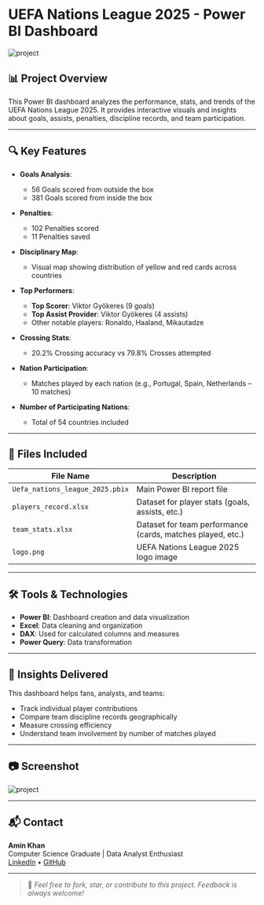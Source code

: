 # UEFA Nations League 2025 - Power BI Dashboard

![project](https://github.com/user-attachments/assets/14cc63b5-5f83-443a-8d1a-93d867badb99)



## 📊 Project Overview

This Power BI dashboard analyzes the performance, stats, and trends of the UEFA Nations League 2025. It provides interactive visuals and insights about goals, assists, penalties, discipline records, and team participation.

---

## 🔍 Key Features

- **Goals Analysis**:
  - 56 Goals scored from outside the box
  - 381 Goals scored from inside the box

- **Penalties**:
  - 102 Penalties scored
  - 11 Penalties saved

- **Disciplinary Map**:
  - Visual map showing distribution of yellow and red cards across countries

- **Top Performers**:
  - **Top Scorer**: Viktor Gyökeres (9 goals)
  - **Top Assist Provider**: Viktor Gyökeres (4 assists)
  - Other notable players: Ronaldo, Haaland, Mikautadze

- **Crossing Stats**:
  - 20.2% Crossing accuracy vs 79.8% Crosses attempted

- **Nation Participation**:
  - Matches played by each nation (e.g., Portugal, Spain, Netherlands – 10 matches)

- **Number of Participating Nations**:
  - Total of 54 countries included

---

## 📁 Files Included

| File Name                | Description                             |
|--------------------------|-----------------------------------------|
| `Uefa_nations_league_2025.pbix` | Main Power BI report file              |
| `players_record.xlsx`     | Dataset for player stats (goals, assists, etc.) |
| `team_stats.xlsx`         | Dataset for team performance (cards, matches played, etc.) |
| `logo.png`                | UEFA Nations League 2025 logo image     |

---

## 🛠 Tools & Technologies

- **Power BI**: Dashboard creation and data visualization
- **Excel**: Data cleaning and organization
- **DAX**: Used for calculated columns and measures
- **Power Query**: Data transformation

---

## 📌 Insights Delivered

This dashboard helps fans, analysts, and teams:
- Track individual player contributions
- Compare team discipline records geographically
- Measure crossing efficiency
- Understand team involvement by number of matches played

---

## 📷 Screenshot

![project](https://github.com/user-attachments/assets/7ce8cecf-e8f5-4275-b623-b2db6b183d36)



---

## 📬 Contact

**Amin Khan**  
Computer Science Graduate | Data Analyst Enthusiast  
[LinkedIn](https://www.linkedin.com/in/aminkhan7/) • [GitHub](https://github.com/KhanAmin7)

---

> 📢 *Feel free to fork, star, or contribute to this project. Feedback is always welcome!*
